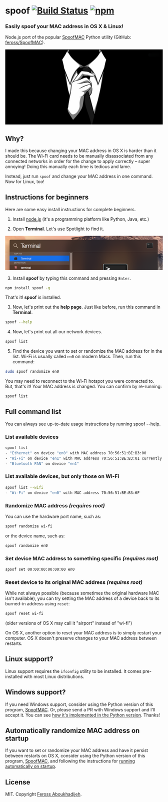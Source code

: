 # spoof [![Build Status](https://img.shields.io/travis/feross/spoof/master.svg)](https://travis-ci.org/feross/spoof) [![npm](https://img.shields.io/npm/v/spoof.svg)](https://npmjs.org/package/spoof)

### Easily spoof your MAC address in OS X & Linux!

Node.js port of the popular [SpoofMAC](https://pypi.python.org/pypi/SpoofMAC/) Python utility (GitHub: [feross/SpoofMAC](https://github.com/feross/SpoofMAC)).

![anonymous](img/img.png)

## Why?

I made this because changing your MAC address in OS X is harder than it should be. The Wi-Fi card needs to be manually disassociated from any connected networks in order for the change to apply correctly – super annoying! Doing this manually each time is tedious and lame.

Instead, just run `spoof` and change your MAC address in one command. Now for Linux, too!

## Instructions for beginners

Here are some easy install instructions for complete beginners.

1. Install [node.js](http://nodejs.org/) (it's a programming platform like Python, Java, etc.)

2. Open **Terminal**. Let's use Spotlight to find it.

  ![terminal](img/spotlight-terminal.png)

3. Install **spoof** by typing this command and pressing `Enter`.

  ```bash
  npm install spoof -g
  ```

  That's it! **spoof** is installed.

3. Now, let's print out the **help page**. Just like before, run this command in **Terminal**.

  ```bash
  spoof --help
  ```

4. Now, let's print out all our network devices.

  ```bash
  spoof list
  ```

5. Find the device you want to set or randomize the MAC address for in the list. Wi-Fi is usually called `en0` on modern Macs. Then, run this command:

  ```bash
  sudo spoof randomize en0
  ```

  You may need to reconnect to the Wi-Fi hotspot you were connected to. But, that's it! Your MAC address is changed. You can confirm by re-running:

   ```bash
   spoof list
   ```

## Full command list

You can always see up-to-date usage instructions by running spoof --help.

### List available devices

```bash
spoof list
- "Ethernet" on device "en0" with MAC address 70:56:51:BE:B3:00
- "Wi-Fi" on device "en1" with MAC address 70:56:51:BE:B3:01 currently set to 70:56:51:BE:B3:02
- "Bluetooth PAN" on device "en1"
```

### List available devices, but only those on Wi-Fi

```bash
spoof list --wifi
- "Wi-Fi" on device "en0" with MAC address 70:56:51:BE:B3:6F
```

### Randomize MAC address *(requires root)*

You can use the hardware port name, such as:

```bash
spoof randomize wi-fi
```

or the device name, such as:

```bash
spoof randomize en0
```

### Set device MAC address to something specific *(requires root)*

```bash
spoof set 00:00:00:00:00:00 en0
```

### Reset device to its original MAC address *(requires root)*

While not always possible (because sometimes the original hardware MAC
isn't available), you can try setting the MAC address of a device back
to its burned-in address using `reset`:

```bash
spoof reset wi-fi
```

(older versions of OS X may call it "airport" instead of "wi-fi")

On OS X, another option to reset your MAC address is to simply restart your
computer. OS X doesn't preserve changes to your MAC address between restarts.

## Linux support?

Linux support requires the `ifconfig` utility to be installed. It comes
pre-installed with most Linux distributions.

## Windows support?

If you need Windows support, consider using the Python version of this program,
[SpoofMAC](https://github.com/feross/SpoofMAC). Or, please send a PR with Windows
support and I'll accept it. You can see [how it's implemented in the Python version](https://github.com/feross/SpoofMAC/blob/master/spoofmac/interface.py#L199-L364).
Thanks!

## Automatically randomize MAC address on startup

If you want to set or randomize your MAC address and have it persist between restarts on
OS X, consider using the Python version of this program,
[SpoofMAC](https://github.com/feross/SpoofMAC), and following the instructions
for [running automatically on startup](https://github.com/feross/spoofmac#optional-run-automatically-at-startup).

## License

MIT. Copyright [Feross Aboukhadijeh](https://www.twitter.com/feross).
